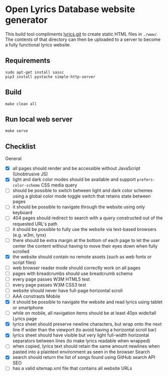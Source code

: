 # Open Lyrics Database website generator

This build tool compliments [lyrics.git](https://github.com/Lyrics/lyrics) to create static HTML files in `./www/`. The contents of that directory can then be uploaded to a server to become a fully functional lyrics website.


## Requirements

    sudo apt-get install sassc
    pip3 install pystache simple-http-server


## Build

    make clean all


## Run local web server

    make serve


## Checklist

General
 - [x] all pages should render and be accessible without JavaScript (Unobtrusive JS)
 - [x] light and dark color modes should be available and support `prefers-color-scheme` CSS media query
 - [ ] should be possible to switch between light and dark color schemes using a global color mode toggle switch that retains state between pages
 - [ ] it should be possible to navigate through the website using only keyboard
 - [ ] 404 pages should redirect to search with a query constructed out of the requested URL's path
 - [ ] it should be possible to fully use the website via text-based browsers (e.g. w3m, lynx)
 - [ ] there should be extra margin at the bottom of each page to let the user center the content without having to move their eyes down when fully scrolled
 - [x] the website should contain no remote assets (such as web fonts or script files)
 - [ ] web browser reader mode should correctly work on all pages
 - [ ] pages with breadcrumbs should use breadcrumb schema
 - [ ] every page passes W3M HTML5 test
 - [ ] every page passes W3M CSS3 test
 - [ ] website should never have full-page horizontal scroll
 - [ ] AAA constrasts
Mobile
 - [x] it should be possible to navigate the website and read lyrics using tablet or smartphone
 - [ ] while on mobile, all navigation items should be at least 40px wide/tall
Lyrics page
 - [x] lyrics sheet should preserve newline characters, but wrap onto the next line if wider than the viewport (to avoid having a horizontal scroll bar)
 - [x] lyrics sheet should have visible but very light full-width horizontal separators between lines (to make lyrics readable when wrapped)
 - [ ] when copied, lyrics text should retain the same amount newlines when pasted into a plaintext environment as seen in the browser
Search
 - [x] search should return the list of songs found using GitHub search API
SEO
 - [ ] has a valid sitemap.xml file that contains all website URLs

